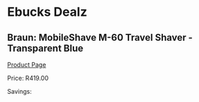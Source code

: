
# Ebucks Dealz
## Braun: MobileShave M-60 Travel Shaver - Transparent Blue
[Product Page](https://www.ebucks.com/web/shop/productSelected.do?prodId=363282989&catId=1186081080)

Price: R419.00

Savings: 


	